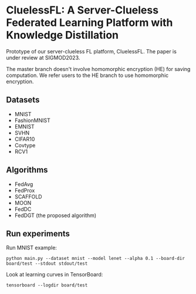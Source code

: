 # **CluelessFL: A Server-Clueless Federated Learning Platform with Knowledge Distillation**

Prototype of our server-clueless FL platform, CluelessFL. The paper is under review at SIGMOD2023.

The master branch doesn't involve homomorphic encryption (HE) for saving computation. We refer users to the HE branch to use homomorphic encryption. 

## Datasets

- MNIST
- FashionMNIST
- EMNIST
- SVHN
- CIFAR10
- Covtype
- RCV1

## Algorithms

- FedAvg
- FedProx
- SCAFFOLD
- MOON
- FedDC
- FedDGT (the proposed algorithm)

## Run experiments
Run MNIST example:

```
python main.py --dataset mnist --model lenet --alpha 0.1 --board-dir board/test --stdout stdout/test
```
Look at learning curves in TensorBoard:
```
tensorboard --logdir board/test
```
